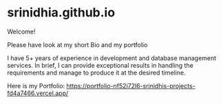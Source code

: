 # srinidhia.github.io

Welcome!

Please have look at my short Bio and my portfolio

I have 5+ years of experience in development and database management services. In brief, I can provide exceptional results in handling the requirements and manage to produce it at the desired timeline.

Here is my Portfolio: https://portfolio-nf52i72l6-srinidhis-projects-fd4a7466.vercel.app/
